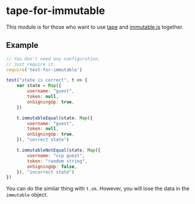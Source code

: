 # tape-for-immutable

This module is for those who want to use [tape](https://github.com/substack/tape) and [immutable.js](https://facebook.github.io/immutable-js/) together.

## Example

```js
// You don't need any configuration.
// Just require it.
require('test-for-immutable')  

test("state is correct", t => {
	var state = Map({
		username: "guest",
		token: null,
		onSigningUp: true,
	})

	t.immutableEqual(state, Map({
		username: "guest",
		token: null,
		onSigningUp: true,
	}), "correct state")

	t.immutableNotEqual(state, Map({
		username: "vip guest",
		token: "random string", 
		onSigningUp: false,
	}), "incorrect state")
})

```

You can do the similar thing with `t.ok`. However, you will lose the data in the `immutable` object. 